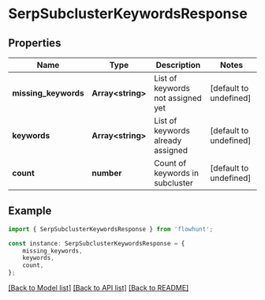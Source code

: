 # SerpSubclusterKeywordsResponse


## Properties

Name | Type | Description | Notes
------------ | ------------- | ------------- | -------------
**missing_keywords** | **Array&lt;string&gt;** | List of keywords not assigned yet | [default to undefined]
**keywords** | **Array&lt;string&gt;** | List of keywords already assigned | [default to undefined]
**count** | **number** | Count of keywords in subcluster | [default to undefined]

## Example

```typescript
import { SerpSubclusterKeywordsResponse } from 'flowhunt';

const instance: SerpSubclusterKeywordsResponse = {
    missing_keywords,
    keywords,
    count,
};
```

[[Back to Model list]](../README.md#documentation-for-models) [[Back to API list]](../README.md#documentation-for-api-endpoints) [[Back to README]](../README.md)
